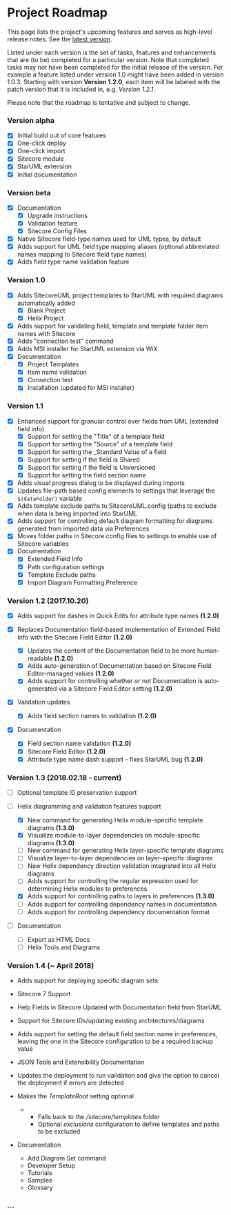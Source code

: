 # Project Roadmap

This page lists the project's upcoming features and serves as high-level release notes. See the [latest version](#version-12-20171020---current).

Listed under each version is the set of tasks, features and enhancements that are \(to be\) completed for a particular version. Note that completed tasks may not have been completed for the initial release of the version. For example a feature listed under version 1.0 might have been added in version 1.0.3. Starting with version **Version 1.2.0**, each item will be labeled with the patch version that it is included in, e.g. _Version 1.2.1_.

Please note that the roadmap is tentative and subject to change.

### Version alpha

* [x] Initial build out of core features
* [x] One-click deploy
* [x] One-click import
* [x] Sitecore module
* [x] StarUML extension
* [x] Initial documentation

### Version beta

* [x] Documentation
  * [x] Upgrade instructions
  * [x] Validation feature
  * [x] Sitecore Config Files
* [x] Native Sitecore field-type names used for UML types, by default
* [x] Adds support for UML field type mapping aliases \(optional abbreviated names mapping to Sitecore field type names\)
* [x] Adds field type name validation feature

### Version 1.0

* [x] Adds SitecoreUML project templates to StarUML with required diagrams automatically added
  * [x] Blank Project
  * [x] Helix Project
* [x] Adds support for validating field, template and template folder item names with Sitecore
* [x] Adds "connection test" command
* [x] Adds MSI installer for StarUML extension via WiX
* [x] Documentation
  * [x] Project Templates
  * [x] Item name validation
  * [x] Connection test
  * [x] Installation \(updated for MSI installer\)

### Version 1.1

* [x] Enhanced support for granular control over fields from UML \(extended field info\)
  * [x] Support for setting the "Title" of a template field
  * [x] Support for setting the "Source" of a template field
  * [x] Support for setting the \_Standard Value of a field
  * [x] Support for setting if the field is Shared
  * [x] Support for setting if the field is Unversioned
  * [x] Support for setting the field section name
* [x] Adds visual progress dialog to be displayed during imports
* [x] Updates file-path based config elements to settings that leverage the `$(dataFolder)` variable
* [x] Adds template exclude paths to SitecoreUML.config \(paths to exclude when data is being imported into StarUML
* [x] Adds support for controlling default diagram formatting for diagrams generated from imported data via Preferences
* [x] Moves folder paths in Sitecore config files to settings to enable use of Sitecore variables
* [x] Documentation
  * [x] Extended Field Info
  * [x] Path configuration settings
  * [x] Template Exclude paths
  * [x] Import Diagram Formatting Preference

### Version 1.2 \(2017.10.20\)

* [x] Adds support for dashes in Quick Edits for attribute type names **\(1.2.0\)**
* [x] Replaces Documentation field-based implementation of Extended Field Info with the Sitecore Field Editor **\(1.2.0\)**

  * [x] Updates the content of the Documentation field to be more human-readable **\(1.2.0\)**
  * [x] Adds auto-generation of Documentation based on Sitecore Field Editor-managed values **\(1.2.0\)**
  * [x] Adds support for controlling whether or not Documentation is auto-generated via a Sitecore Field Editor setting **\(1.2.0\)**

* [x] Validation updates

  * [x] Adds field section names to validation **\(1.2.0\)**

* [x] Documentation

  * [x] Field section name validation **\(1.2.0\)**
  * [x] Sitecore Field Editor **\(1.2.0\)**
  * [x] Attribute type name dash support - fixes StarUML bug **\(1.2.0\)**

### Version 1.3 \(2018.02.18 - current\)

* [ ] Optional template ID preservation support

* [ ] Helix diagramming and validation features support
  * [x] New command for generating Helix module-specific template diagrams **\(1.3.0\)**
  * [x] Visualize module-to-layer dependencies on module-specific diagrams **\(1.3.0\)**
  * [ ] New command for generating Helix layer-specific template diagrams
  * [ ] Visualize layer-to-layer dependencies on layer-specific diagrams
  * [ ] New Helix dependency direction validation integrated into all Helix diagrams
  * [ ] Adds support for controlling the regular expression used for determining Helix modules to preferences
  * [x] Adds support for controlling paths to layers in preferences **\(1.3.0\)**
  * [ ] Adds support for controlling dependency names in documentation
  * [ ] Adds support for controlling dependency documentation format
* [ ] Documentation
  * [ ] Export as HTML Docs
  * [ ] Helix Tools and Diagrams

### Version 1.4 \(~ April 2018\)

* Adds support for deploying specific diagram sets
* Sitecore 7 Support
* Help Fields in Sitecore Updated with Documentation field from StarUML

* Support for Sitecore IDs/updating existing architectures/diagrams

* Adds support for setting the default field section name in preferences, leaving the one in the Sitecore configuration to be a required backup value

* JSON Tools and Extensibility Documentation

* Updates the deployment to run validation and give the option to cancel the deployment if errors are detected

* Makes the _TemplateRoot_ setting optional

  * * Falls back to the _/sitecore/templates_ folder 
    * Optional _exclusions_ configuration to define templates and paths to be excluded

* Documentation

  * Add Diagram Set command
  * Developer Setup
  * Tutorials
  * Samples
  * Glossary

### ...

### 



